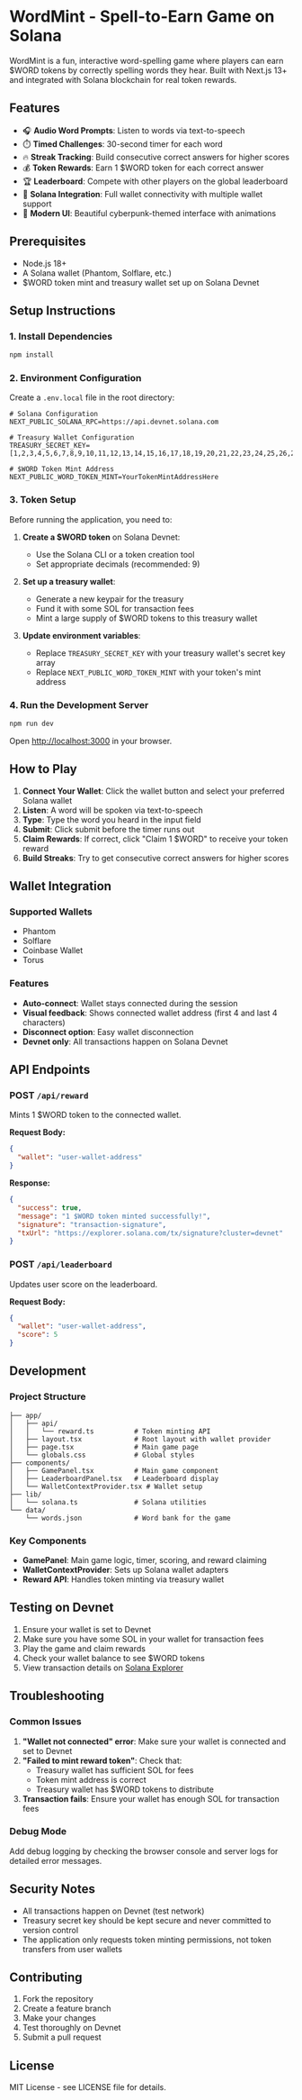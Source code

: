 # WordMint - Spell-to-Earn Game on Solana

WordMint is a fun, interactive word-spelling game where players can earn $WORD tokens by correctly spelling words they hear. Built with Next.js 13+ and integrated with Solana blockchain for real token rewards.

## Features

- 🎧 **Audio Word Prompts**: Listen to words via text-to-speech
- ⏱️ **Timed Challenges**: 30-second timer for each word
- 🔥 **Streak Tracking**: Build consecutive correct answers for higher scores
- 💰 **Token Rewards**: Earn 1 $WORD token for each correct answer
- 🏆 **Leaderboard**: Compete with other players on the global leaderboard
- 🔗 **Solana Integration**: Full wallet connectivity with multiple wallet support
- 🎨 **Modern UI**: Beautiful cyberpunk-themed interface with animations

## Prerequisites

- Node.js 18+
- A Solana wallet (Phantom, Solflare, etc.)
- $WORD token mint and treasury wallet set up on Solana Devnet

## Setup Instructions

### 1. Install Dependencies

```bash
npm install
```

### 2. Environment Configuration

Create a `.env.local` file in the root directory:

```env
# Solana Configuration
NEXT_PUBLIC_SOLANA_RPC=https://api.devnet.solana.com

# Treasury Wallet Configuration
TREASURY_SECRET_KEY=[1,2,3,4,5,6,7,8,9,10,11,12,13,14,15,16,17,18,19,20,21,22,23,24,25,26,27,28,29,30,31,32,33,34,35,36,37,38,39,40,41,42,43,44,45,46,47,48,49,50,51,52,53,54,55,56,57,58,59,60,61,62,63,64]

# $WORD Token Mint Address
NEXT_PUBLIC_WORD_TOKEN_MINT=YourTokenMintAddressHere
```

### 3. Token Setup

Before running the application, you need to:

1. **Create a $WORD token** on Solana Devnet:
   - Use the Solana CLI or a token creation tool
   - Set appropriate decimals (recommended: 9)

2. **Set up a treasury wallet**:
   - Generate a new keypair for the treasury
   - Fund it with some SOL for transaction fees
   - Mint a large supply of $WORD tokens to this treasury wallet

3. **Update environment variables**:
   - Replace `TREASURY_SECRET_KEY` with your treasury wallet's secret key array
   - Replace `NEXT_PUBLIC_WORD_TOKEN_MINT` with your token's mint address

### 4. Run the Development Server

```bash
npm run dev
```

Open [http://localhost:3000](http://localhost:3000) in your browser.

## How to Play

1. **Connect Your Wallet**: Click the wallet button and select your preferred Solana wallet
2. **Listen**: A word will be spoken via text-to-speech
3. **Type**: Type the word you heard in the input field
4. **Submit**: Click submit before the timer runs out
5. **Claim Rewards**: If correct, click "Claim 1 $WORD" to receive your token reward
6. **Build Streaks**: Try to get consecutive correct answers for higher scores

## Wallet Integration

### Supported Wallets
- Phantom
- Solflare
- Coinbase Wallet
- Torus

### Features
- **Auto-connect**: Wallet stays connected during the session
- **Visual feedback**: Shows connected wallet address (first 4 and last 4 characters)
- **Disconnect option**: Easy wallet disconnection
- **Devnet only**: All transactions happen on Solana Devnet

## API Endpoints

### POST `/api/reward`
Mints 1 $WORD token to the connected wallet.

**Request Body:**
```json
{
  "wallet": "user-wallet-address"
}
```

**Response:**
```json
{
  "success": true,
  "message": "1 $WORD token minted successfully!",
  "signature": "transaction-signature",
  "txUrl": "https://explorer.solana.com/tx/signature?cluster=devnet"
}
```

### POST `/api/leaderboard`
Updates user score on the leaderboard.

**Request Body:**
```json
{
  "wallet": "user-wallet-address",
  "score": 5
}
```

## Development

### Project Structure
```
├── app/
│   ├── api/
│   │   └── reward.ts          # Token minting API
│   ├── layout.tsx             # Root layout with wallet provider
│   ├── page.tsx               # Main game page
│   └── globals.css            # Global styles
├── components/
│   ├── GamePanel.tsx          # Main game component
│   ├── LeaderboardPanel.tsx   # Leaderboard display
│   └── WalletContextProvider.tsx # Wallet setup
├── lib/
│   └── solana.ts              # Solana utilities
└── data/
    └── words.json             # Word bank for the game
```

### Key Components

- **GamePanel**: Main game logic, timer, scoring, and reward claiming
- **WalletContextProvider**: Sets up Solana wallet adapters
- **Reward API**: Handles token minting via treasury wallet

## Testing on Devnet

1. Ensure your wallet is set to Devnet
2. Make sure you have some SOL in your wallet for transaction fees
3. Play the game and claim rewards
4. Check your wallet balance to see $WORD tokens
5. View transaction details on [Solana Explorer](https://explorer.solana.com/?cluster=devnet)

## Troubleshooting

### Common Issues

1. **"Wallet not connected" error**: Make sure your wallet is connected and set to Devnet
2. **"Failed to mint reward token"**: Check that:
   - Treasury wallet has sufficient SOL for fees
   - Token mint address is correct
   - Treasury wallet has $WORD tokens to distribute
3. **Transaction fails**: Ensure your wallet has enough SOL for transaction fees

### Debug Mode

Add debug logging by checking the browser console and server logs for detailed error messages.

## Security Notes

- All transactions happen on Devnet (test network)
- Treasury secret key should be kept secure and never committed to version control
- The application only requests token minting permissions, not token transfers from user wallets

## Contributing

1. Fork the repository
2. Create a feature branch
3. Make your changes
4. Test thoroughly on Devnet
5. Submit a pull request

## License

MIT License - see LICENSE file for details.
